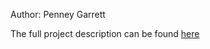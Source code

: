 Author: Penney Garrett

The full project description can be found [here](https://github.com/turingschool/lesson_plans/blob/master/ruby_03-professional_rails_applications/rails_engine.md)
